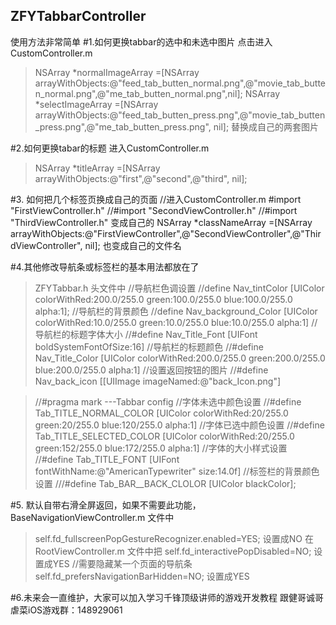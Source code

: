 ## ZFYTabbarController
使用方法非常简单
#1.如何更换tabbar的选中和未选中图片
点击进入CustomController.m
> NSArray *normalImageArray =[NSArray arrayWithObjects:@"feed_tab_butten_normal.png",@"movie_tab_butten_normal.png",@"me_tab_butten_normal.png",nil];
> NSArray *selectImageArray =[NSArray arrayWithObjects:@"feed_tab_butten_press.png",@"movie_tab_butten_press.png",@"me_tab_butten_press.png", nil];
替换成自己的两套图片

#2.如何更换tabar的标题
进入CustomController.m
> NSArray *titleArray =[NSArray arrayWithObjects:@"first",@"second",@"third", nil];

#3. 如何把几个标签页换成自己的页面
//进入CustomController.m
  #import "FirstViewController.h"
//#import "SecondViewController.h"
//#import "ThirdViewController.h"
变成自己的
NSArray  *classNameArray =[NSArray arrayWithObjects:@"FirstViewController",@"SecondViewController",@"ThirdViewController", nil];
也变成自己的文件名


#4.其他修改导航条或标签栏的基本用法都放在了
>ZFYTabbar.h  头文件中
>//导航栏色调设置
>//define Nav_tintColor             [UIColor colorWithRed:200.0/255.0 green:100.0/255.0 blue:100.0/255.0 alpha:1];
>//导航栏的背景颜色
//define Nav_background_Color      [UIColor colorWithRed:10.0/255.0 green:10.0/255.0 blue:10.0/255.0 alpha:1]
>//导航栏的标题字体大小
>//#define Nav_Title_Font            [UIFont boldSystemFontOfSize:16]
>//导航栏的标题颜色
>//#define Nav_Title_Color           [UIColor colorWithRed:200.0/255.0 green:200.0/255.0 blue:200.0/255.0 alpha:1]
>//设置返回按钮的图片
>//#define Nav_back_icon             [[UIImage imageNamed:@"back_Icon.png"] 

>//#pragma mark  ---Tabbar   config
 //字体未选中颜色设置
>//#define Tab_TITLE_NORMAL_COLOR   [UIColor colorWithRed:20/255.0 green:20/255.0 blue:120/255.0 alpha:1]
 >//字体已选中颜色设置
>//#define Tab_TITLE_SELECTED_COLOR [UIColor colorWithRed:20/255.0 green:152/255.0 blue:172/255.0 alpha:1]
>//字体的大小样式设置
>//#define Tab_TITLE_FONT           [UIFont fontWithName:@"AmericanTypewriter" size:14.0f]
>//标签栏的背景颜色设置
>///#define Tab_BAR__BACK_CLOLOR     [UIColor blackColor];


#5. 默认自带右滑全屏返回，如果不需要此功能，BaseNavigationViewController.m 文件中
>self.fd_fullscreenPopGestureRecognizer.enabled=YES; 设置成NO
>在RootViewController.m 文件中把    self.fd_interactivePopDisabled=NO; 设置成YES
>//需要隐藏某一个页面的导航条
>self.fd_prefersNavigationBarHidden=NO; 设置成YES

#6.未来会一直维护，大家可以加入学习千锋顶级讲师的游戏开发教程 
跟健哥诚哥虐菜iOS游戏群：148929061   


